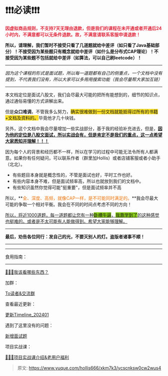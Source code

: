 # ❗❗❗必读❗❗❗



**<font style="color:#DF2A3F;">因虚拟商品规则，不支持7天无理由退款，但是我们的课程在未开通或者开通后24小时内，不满意都可以无条件退款。故，不满意请联系客服申请退款！</font>**

**<font style="color:#DF2A3F;"></font>**

**所以，请理解，我们暂时不接受只看了几道题就给中差评（如只看了Java基础部分）！不接受因为某些题只有概念就给中差评（如什么是分布式CAP理论）！不接受因为某些题不包括就给中差评（如算法，可以自己刷leetcode）！**

****

_因为这个课程的形式是面试题，所以每一道题都有自己的侧重点，一个文档中没有提到，不代表我们没有，所以大家可以多用用搜索功能（我会尽量帮大家加互链）_

****

本文档定位是面试八股文，我们会尽最大可能的把所有能想到的，细节的知识点，通过通俗易懂的方式讲解出来。



但是**众口难调**，不管我多么努力，<font style="background-color:#FBDE28;">确实很难做到一份文档就能抵得过所有的书籍+文档及资料的。</font>毕竟他才几十块钱。



另外，这个文档中我会尽量增加一些实战部分，基于我的经验补充进去，但是，**<u>因为他的定位是八股文面试，所以实战会有，但是肯定不是我们的重点，这一点希望大家悉知并理解！！！</u>**



因为每个人的背景和经历都不一样，所以在学习的过程中可能无法令所有人都满意。如果你有任何疑问，可以联系作者（群里加Hollis）或者店铺客服或者小助手（北北）。



+ 有些题目本身就是概念性的，不管是面试也好，平时工作也好。
+ 有些内容本身不难，但是面试频率高，所以也就放到我们的文档中。
+ 有些知识虽然你觉得可能"挺重要"，但是面试频率并不高



所以，**<font style="color:#ED740C;">全、深度、高频，就像CAP一样，是不可能同时满足的。</font>**我会尽最大可能的争取一个相对平衡。我会在不同的时间点考虑不同的方向！



<u>所以，将近1000道题，每一道题都让您有一种</u><u><font style="background-color:#8CCF17;">卧槽牛逼</font></u><u>，</u><u><font style="background-color:#8CCF17;">我靠学到了</font></u><u>的这种感觉也挺难的。或者是不太可能有人能做得到。希望大家能够理解。</u>

****

**最后，劝告各位同行：发自己的光，不要灭别人的灯。盗版者诸事不顺！**

****

****

食用指南：

****

[💯💯💯我该看哪些东西？](https://www.yuque.com/hollis666/xkm7k3/agp62lnty94r7sgi)



加群：

[To读者&交流群](https://www.yuque.com/hollis666/xkm7k3/eg7b13tn2f5uanmg)



查看最近更新：

[更新Timeline_202401](https://www.yuque.com/hollis666/xkm7k3/hiz01xvskzxi1d1n)



遇到了这里没有的问题：



[新增面试题](https://www.yuque.com/hollis666/xkm7k3/ok0q2nsuwk8v87nw)



项目实战课：



[🧣🧣🧣项目实战课介绍&老用户福利](https://www.yuque.com/hollis666/xkm7k3/dgolk0cckpb94sia)



> 原文: <https://www.yuque.com/hollis666/xkm7k3/ycscnksw0cw2wus4>